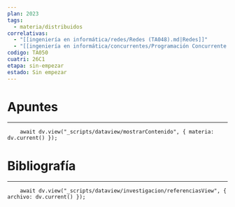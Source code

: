 ```yaml
---
plan: 2023
tags:
  - materia/distribuidos
correlativas:
  - "[[ingeniería en informática/redes/Redes (TA048).md|Redes]]"
  - "[[ingeniería en informática/concurrentes/Programación Concurrente (TB026).md|Programación Concurrente]]"
codigo: TA050
cuatri: 26C1
etapa: sin-empezar
estado: Sin empezar
---
```

# Apuntes
---
```dataviewjs
	await dv.view("_scripts/dataview/mostrarContenido", { materia: dv.current() });
```

# Bibliografía
---
```dataviewjs
	await dv.view("_scripts/dataview/investigacion/referenciasView", { archivo: dv.current() });
```